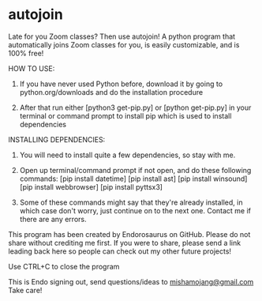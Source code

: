 # autojoin
Late for you Zoom classes? Then use autojoin! A python program that automatically joins Zoom classes for you, is easily customizable, and is 100% free!

HOW TO USE:

1. If you have never used Python before, download it by going to python.org/downloads and do the installation procedure

2. After that run either [python3 get-pip.py] or [python get-pip.py] in your terminal or command prompt to install pip which is used to install dependencies

INSTALLING DEPENDENCIES: 

1. You will need to install quite a few dependencies, so stay with me.

2. Open up terminal/command prompt if not open, and do these following commands:
[pip install datetime]
[pip install ast]
[pip install winsound]
[pip install webbrowser]
[pip install pyttsx3]

3. Some of these commands might say that they're already installed, in which case don't worry, just continue on to the next one. Contact me if there are any errors.

This program has been created by Endorosaurus on GitHub. Please do not share without crediting me first. If you were to share, please send a link leading back here so people can check out my other future projects!

Use CTRL+C to close the program

This is Endo signing out, send questions/ideas to mishamojang@gmail.com
Take care!
